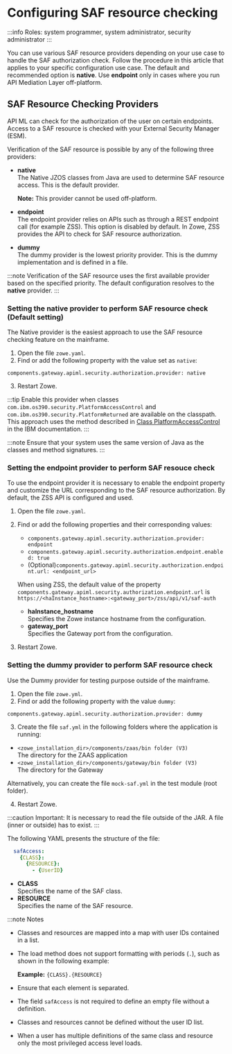 # Configuring SAF resource checking 

:::info Roles: system programmer, system administrator, security administrator
:::

You can use various SAF resource providers depending on your use case to handle the SAF authorization check. Follow the procedure in this article that applies to your specific configuration use case.  The default and recommended option is **native**. Use **endpoint** only in cases where you run API Mediation Layer off-platform. 

## SAF Resource Checking Providers 

API ML can check for the authorization of the user on certain endpoints. Access to a SAF resource is checked with your External Security Manager (ESM).

Verification of the SAF resource is possible by any of the following three providers:

- **native**  
  The Native JZOS classes from Java are used to determine SAF resource access. This is the default provider.

  **Note:** This provider cannot be used off-platform.

- **endpoint**  
The endpoint provider relies on APIs such as through a REST endpoint call (for example ZSS). This option is disabled by default. In Zowe, ZSS provides the API to check for SAF resource authorization.

- **dummy**  
The dummy provider is the lowest priority provider. This is the dummy implementation and is defined in a file.

:::note
Verification of the SAF resource uses the first available provider based on the specified priority. The default configuration resolves to the **native** provider. 
:::

### Setting the native provider to perform SAF resource check (Default setting) 

The Native provider is the easiest approach to use the SAF resource checking feature on the mainframe.

1. Open the file `zowe.yaml`.
2. Find or add the following property with the value set as `native`:
  ```
  components.gateway.apiml.security.authorization.provider: native
  ```

3. Restart Zowe.

:::tip
Enable this provider when classes `com.ibm.os390.security.PlatformAccessControl` and `com.ibm.os390.security.PlatformReturned`
are available on the classpath. This approach uses the method described in [Class PlatformAccessControl](https://www.ibm.com/support/knowledgecenter/SSYKE2_8.0.0/com.ibm.java.zsecurity.api.80.doc/com.ibm.os390.security/com/ibm/os390/security/PlatformAccessControl.html?view=kc#checkPermission-java.lang.String-java.lang.String-java.lang.String-int-) in the IBM documentation.
:::

:::note
Ensure that your system uses the same version of Java as the classes and method signatures.
:::

### Setting the endpoint provider to perform SAF resouce check

To use the endpoint provider it is necessary to enable the endpoint property and customize the URL corresponding to the SAF resource authorization. By default, the ZSS API is configured and used.

1. Open the file `zowe.yaml`.
2. Find or add the following properties and their corresponding values:
   - `components.gateway.apiml.security.authorization.provider: endpoint` 
   - `components.gateway.apiml.security.authorization.endpoint.enabled: true`
   - (Optional)`components.gateway.apiml.security.authorization.endpoint.url: <endpoint_url>`
  
   When using ZSS, the default value of the property
   `components.gateway.apiml.security.authorization.endpoint.url` is `https://<haInstance_hostname>:<gateway_port>/zss/api/v1/saf-auth`

   - **haInstance_hostname**  
     Specifies the Zowe instance hostname from the configuration.
   - **gateway_port**  
     Specifies the Gateway port from the configuration.
   
3. Restart Zowe.

###  Setting the dummy provider to perform SAF resource check

Use the Dummy provider for testing purpose outside of the mainframe.

1. Open the file `zowe.yml`.
2. Find or add the following property with the value `dummy`:
  ```
  components.gateway.apiml.security.authorization.provider: dummy
  ```

3. Create the file `saf.yml` in the following folders where the application is running:
 * `<zowe_installation_dir>/components/zaas/bin folder (V3)`  
  The directory for the ZAAS application 
 * `<zowe_installation_dir>/components/gateway/bin folder (V3)`  
  The directory for the Gateway 
  
  Alternatively, you can create the file `mock-saf.yml` in the test module (root folder). 

4. Restart Zowe.

:::caution Important:
It is necessary to read the file outside of the JAR. A file (inner or outside) has to exist.
:::

The following YAML presents the structure of the file:

```yaml
  safAccess:
    {CLASS}:
      {RESOURCE}:
        - {UserID}
```
- **CLASS**  
  Specifies the name of the SAF class.
- **RESOURCE**  
  Specifies the name of the SAF resource.

:::note Notes
- Classes and resources are mapped into a map with user IDs contained in a list.
- The load method does not support formatting with periods (`.`), such as shown in the following example:  
  
  **Example:** `{CLASS}.{RESOURCE}`
- Ensure that each element is separated.
- The field `safAccess` is not required to define an empty file without a definition.
- Classes and resources cannot be defined without the user ID list.
- When a user has multiple definitions of the same class and resource only the most privileged access level loads.


